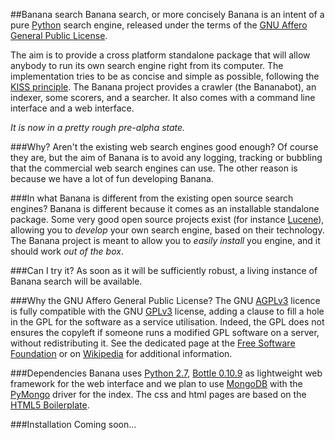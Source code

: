 ##Banana search
Banana search, or more concisely Banana is an intent of a pure [Python] search engine, released under the terms of the [GNU Affero General Public License].

The aim is to provide a cross platform standalone package that will allow anybody to run its own search engine right from its computer.
The implementation tries to be as concise and simple as possible, following the [KISS principle].
The Banana project provides a crawler (the Bananabot), an indexer, some scorers, and a searcher. It also comes with a command line interface and a web interface.

*It is now in a pretty rough pre-alpha state.*

###Why? Aren't the existing web search engines good enough?
Of course they are, but the aim of Banana is to avoid any logging, tracking or bubbling that the commercial
web search engines can use. The other reason is because we have a lot of fun developing Banana.

###In what Banana is different from the existing open source search engines?
Banana is different because it comes as an installable standalone package. Some very good open source
projects exist (for instance [Lucene]), allowing you to _develop_ your own search engine,
based on their technology. The Banana project is meant to allow you to _easily install_ you engine,
and it should work _out of the box_.

###Can I try it?
As soon as it will be sufficiently robust, a living instance of Banana search will be available.

###Why the GNU Affero General Public License?
The GNU [AGPLv3] licence is fully compatible with the GNU [GPLv3] license,
adding a clause to fill a hole in the GPL for the software as a service utilisation.
Indeed, the GPL does not ensures the copyleft if someone runs a modified GPL software on a server,
without redistributing it.
See the dedicated page at the [Free Software Foundation] or on [Wikipedia]
for additional information.

###Dependencies
Banana uses [Python 2.7], [Bottle 0.10.9] as lightweight web framework for the web interface and
we plan to use [MongoDB] with the [PyMongo] driver for the index. The css and html pages are based on the [HTML5 Boilerplate].

###Installation
Coming soon...

[Python]:http://www.python.org
[GNU Affero General Public License]:http://www.gnu.org/licenses/agpl.html
[KISS principle]:https://en.wikipedia.org/wiki/KISS_principle
[Lucene]:http://lucene.apache.org/
[AGPLv3]:http://www.gnu.org/licenses/agpl.html
[GPLv3]:http://www.gnu.org/licenses/gpl.html
[Free Software Foundation]:http://www.gnu.org/licenses/why-affero-gpl.html
[Wikipedia]:http://en.wikipedia.org/wiki/Affero_General_Public_License
[Python 2.7]:http://www.python.org
[Bottle 0.10.9]:http://bottlepy.org/docs/dev/
[MongoDB]:http://www.mongodb.org/
[PyMongo]:http://www.mongodb.org/display/DOCS/Python+Language+Center
[HTML5 Boilerplate]:http://html5boilerplate.com/